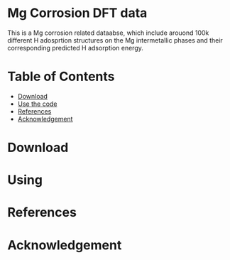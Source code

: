 # Mg Corrosion DFT data

This is a Mg corrosion related dataabse, which include arouond 100k different H adosprtion structures on the Mg intermetallic phases and their corresponding predicted H adsorption energy.

# Table of Contents

- [Download](#Download)
- [Use the code](#Use-the-code)
- [References](#reference)
- [Acknowledgement](#Acknowledgement)

# Download

# Using

# References

# Acknowledgement
